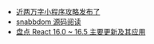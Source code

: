 - [近两万字小程序攻略发布了](https://juejin.im/post/5b8fd1416fb9a05cf3710690)
- [snabbdom 源码阅读](https://github.com/linrui1994/note/blob/master/2018-08-16__snabbdom%E9%98%85%E8%AF%BB.md)
- [盘点 React 16.0 ~ 16.5 主要更新及其应用](https://zhuanlan.zhihu.com/p/44452592)


